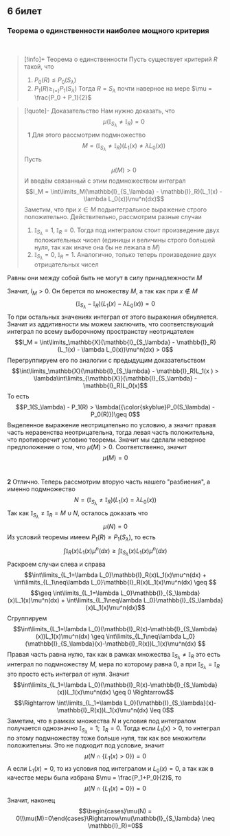 ## 6 билет

### Теорема о единственности наиболее мощного критерия

&nbsp;


>[!info]+ Теорема о единственности
>Пусть существует критерий $R$ такой, что
>1) $P_0(R) \leq P_0(S_\lambda)$
>2) $P_1(R) \geq_{(=)} P_1(S_\lambda)$
>Тогда $R = S_\lambda$ почти наверное на мере $\mu = \frac{P_0 + P_1}{2}$

>[!quote]- Доказательство
Нам нужно доказать, что $$\mu(\mathbb{I}_{S_\lambda} \neq \mathbb{I}_R)=0$$
&nbsp;
>**1** Для этого рассмотрим подмножество $$M = (\mathbb{I}_{S_\lambda} \neq \mathbb{I}_R)(L_1(x) \neq \lambda L_0(x))$$
Пусть $$\mu(M) > 0$$
И введём связанный с этим подмножеством интеграл $$I_M = \int\limits_M(\mathbb{I}_{S_\lambda} - \mathbb{I}_R)(L_1(x) - \lambda L_0(x))\mu^n(dx)$$
Заметим, что при $x\in M$ подынтегральное выражение строго положительно. Действительно, рассмотрим разные случаи
> 1) $\mathbb{I}_{S_\lambda} = 1,\;\mathbb{I}_{R} = 0$. Тогда под интегралом стоит произведение двух положительных чисел (единицы и величины строго большей нуля, так как иначе она бы не лежала в $M$)
> 2) $\mathbb{I}_{S_\lambda} = 0,\;\mathbb{I}_{R} = 1$. Аналогично, только теперь произведение двух отрицательных чисел
>
Равны они между собой быть не могут в силу принадлежности $M$
>
Значит, $I_M > 0$. Он берется по множеству $M$, а так как при  $x \notin M$ $$(\mathbb{I}_{S_\lambda} - \mathbb{I}_R)(L_1(x) - \lambda L_0(x)) = 0$$
То при остальных значениях интеграл от этого выражения обнуляется. Значит из аддитивности мы можем заключить, что соответствующий интеграл по всему выборочному пространству неотрицателен
$$I_M = \int\limits_\mathbb{X}(\mathbb{I}_{S_\lambda} - \mathbb{I}_R)(L_1(x) - \lambda L_0(x))\mu^n(dx) > 0$$
Перегруппируем его по аналогии с предыдущим доказательством
$$\int\limits_\mathbb{X}(\mathbb{I}_{S_\lambda} - \mathbb{I}_R)L_1(x ) > \lambda\int\limits_{\mathbb{X}}(\mathbb{I}_{S_\lambda} - \mathbb{I}_R)L_0(x)$$
То есть $$P_1(S_\lambda) - P_1(R) > \lambda({\color{skyblue}P_0(S_\lambda) - P_0(R)})\geq 0$$
Выделенное выражение неотрицательно по условию, а значит правая часть неравенства неотрицательна, тогда левая часть положительна, что противоречит условию теоремы. Значит мы сделали неверное предположение о том, что $\mu(M) > 0$. Соответственно, значит $$\mu(M) = 0$$
&nbsp;
>
**2** Отлично. Теперь рассмотрим вторую часть нашего "разбиения", а именно подмножество
$$N = (\mathbb{I}_{S_\lambda} \neq \mathbb{I}_R)(L_1(x) = \lambda L_0(x))$$
Так как $\mathbb{I}_{S_\lambda} \neq \mathbb{I}_R = M \cup N$, осталось доказать что $$\mu(N)=0$$
Из условий теоремы имеем $P_1(R)\geq P_1(S_\lambda)$, то есть $$\int\mathbb{I}_R(x)L_1(x)\mu^n(dx)\geq\int\mathbb{I}_{S_\lambda}(x)L_1(x)\mu^n(dx)$$
Раскроем случаи слева и справа $$\int\limits_{L_1=\lambda L_0}\mathbb{I}_R(x)L_1(x)\mu^n(dx) + \int\limits_{L_1\neq\lambda L_0}\mathbb{I}_R(x)L_1(x)\mu^n(dx) \geq $$ $$\geq \int\limits_{L_1=\lambda L_0}\mathbb{I}_{S_\lambda}(x)L_1(x)\mu^n(dx) + \int\limits_{L_1\neq\lambda L_0}\mathbb{I}_{S_\lambda}(x)L_1(x)\mu^n(dx)$$
Сгруппируем
$$\int\limits_{L_1=\lambda L_0}(\mathbb{I}_R(x)-\mathbb{I}_{S_\lambda}(x))L_1(x)\mu^n(dx) \geq \int\limits_{L_1\neq\lambda L_0}(\mathbb{I}_{S_\lambda}(x)-\mathbb{I}_R(x))L_1(x)\mu^n(dx) $$
Правая часть равна нулю, так как в рамках множества $\mathbb{I}_{S_\lambda} \neq \mathbb{I}_R$ это есть интеграл по подмножеству $M$, мера по которому равна 0, а при $\mathbb{I}_{S_\lambda} = \mathbb{I}_R$ это просто есть интеграл от нуля. Значит
$$\int\limits_{L_1=\lambda L_0}(\mathbb{I}_R(x)-\mathbb{I}_{S_\lambda}(x))L_1(x)\mu^n(dx) \geq 0 \Rightarrow$$$$\Rightarrow \int\limits_{L_1=\lambda L_0}(\mathbb{I}_{S_\lambda}(x)-\mathbb{I}_R(x))L_1(x)\mu^n(dx) \leq 0$$
Заметим, что в рамках множества $N$ и условия под интегралом получается однозначно $\mathbb{I}_{S_\lambda} = 1;\;\;\mathbb{I}_R = 0$. Тогда если $L_1(x)>0$, то интеграл по этому подмножеству тоже больше нуля, так как все множители положительны. Это не подходит под условие, значит $$\mu(N \cap\{L_1(x)>0\})=0$$
А если $L_1(x) = 0$, то из условия под интегралом и $L_0(x) = 0$, а так как в качестве меры была избрана $\mu = \frac{P_1+P_0}{2}$, то$$\mu(N \cap\{L_1(x)=0\})=0$$
Значит, наконец
$$\begin{cases}\mu(N) = 0\\\mu(M)=0\end{cases}\Rightarrow\mu(\mathbb{I}_{S_\lambda} \neq \mathbb{I}_R)=0$$